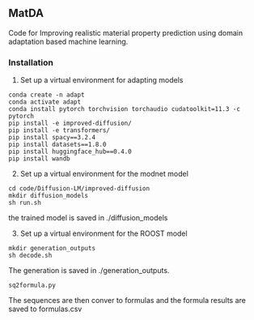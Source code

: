 ## MatDA
Code for Improving realistic material property prediction using domain adaptation based machine learning.


### Installation


1) Set up a virtual environment for adapting models

~~~
conda create -n adapt
conda activate adapt
conda install pytorch torchvision torchaudio cudatoolkit=11.3 -c pytorch
pip install -e improved-diffusion/ 
pip install -e transformers/
pip install spacy==3.2.4
pip install datasets==1.8.0 
pip install huggingface_hub==0.4.0 
pip install wandb 
~~~

2) Set up a virtual environment for the modnet model


```
cd code/Diffusion-LM/improved-diffusion 
mkdir diffusion_models
sh run.sh
```

the trained model is saved in ./diffusion_models

3) Set up a virtual environment for the ROOST model

```
mkdir generation_outputs
sh decode.sh
```

The generation is saved in ./generation_outputs.

```
sq2formula.py
```

The sequences are then conver to formulas and the formula results are saved to formulas.csv

